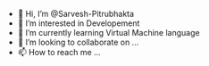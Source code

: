 - 👋 Hi, I’m @Sarvesh-Pitrubhakta
- 👀 I’m interested in Developement
- 🌱 I’m currently learning Virtual Machine language
- 💞️ I’m looking to collaborate on ...
- 📫 How to reach me ...

<!---
Sarvesh-Pitrubhakta/Sarvesh-Pitrubhakta is a ✨ special ✨ repository because its `README.md` (this file) appears on your GitHub profile.
You can click the Preview link to take a look at your changes.
--->

